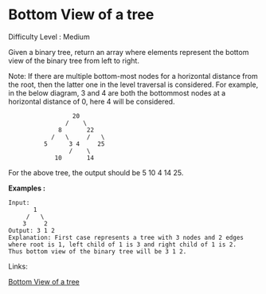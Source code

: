 # Bottom View of a tree

Difficulty Level : Medium

Given a binary tree, return an array where elements represent the bottom view of the binary tree from left to right.

Note: If there are multiple bottom-most nodes for a horizontal distance from the root, then the latter one in the level traversal is considered. For example, in the below diagram, 3 and 4 are both the bottommost nodes at a horizontal distance of 0, here 4 will be considered.

                      20
                    /    \
                  8       22
                /   \     /   \
              5      3 4     25
                     /    \      
                 10       14

For the above tree, the output should be 5 10 4 14 25.

**Examples :**

```
Input:
       1
     /   \
    3     2
Output: 3 1 2
Explanation: First case represents a tree with 3 nodes and 2 edges where root is 1, left child of 1 is 3 and right child of 1 is 2.
Thus bottom view of the binary tree will be 3 1 2.
```

Links:

[Bottom View of a tree](https://www.geeksforgeeks.org/problems/bottom-view-of-binary-tree/1)
